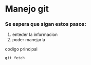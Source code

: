 # Manejo git
### Se espera que sigan estos pasos:
1. enteder la informacion
2. poder manejarla

codigo principal
``` 
git fetch
```
